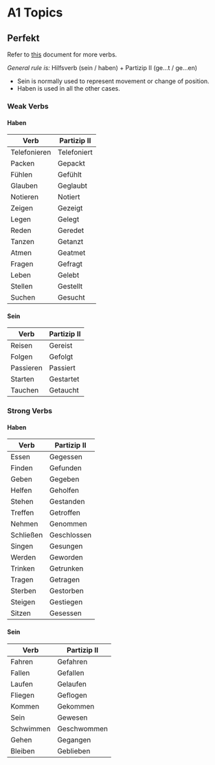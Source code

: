 # A1 Topics

## Perfekt

Refer to [this](https://www.nthuleen.com/teach/grammar/verbchart.html) document for more verbs.

*General rule is:* Hilfsverb (sein / haben) + Partizip II (ge...t / ge...en)

- Sein is normally used to represent movement or change of position.
- Haben is used in all the other cases.

### Weak Verbs

#### Haben

| Verb        | Partizip II  |
|-------------|--------------|
| Telefonieren| Telefoniert  |
| Packen      | Gepackt      |
| Fühlen      | Gefühlt      |
| Glauben     | Geglaubt     |
| Notieren    | Notiert      |
| Zeigen      | Gezeigt      |
| Legen       | Gelegt       |
| Reden       | Geredet      |
| Tanzen      | Getanzt      |
| Atmen       | Geatmet      |
| Fragen      | Gefragt      |
| Leben       | Gelebt       |
| Stellen     | Gestellt     |
| Suchen      | Gesucht      |

#### Sein

| Verb        | Partizip II  |
|-------------|--------------|
| Reisen      | Gereist      |
| Folgen      | Gefolgt      |
| Passieren   | Passiert     |
| Starten     | Gestartet    |
| Tauchen     | Getaucht     |

### Strong Verbs

#### Haben

| Verb        | Partizip II  |
|-------------|--------------|
| Essen       | Gegessen     |
| Finden      | Gefunden     |
| Geben       | Gegeben      |
| Helfen      | Geholfen     |
| Stehen      | Gestanden    |
| Treffen     | Getroffen    |
| Nehmen      | Genommen     |
| Schließen   | Geschlossen  |
| Singen      | Gesungen     |
| Werden      | Geworden     |
| Trinken     | Getrunken    |
| Tragen      | Getragen     |
| Sterben     | Gestorben    |
| Steigen     | Gestiegen    |
| Sitzen      | Gesessen     |

#### Sein

| Verb        | Partizip II  |
|-------------|--------------|
| Fahren      | Gefahren     |
| Fallen      | Gefallen     |
| Laufen      | Gelaufen     |
| Fliegen     | Geflogen     |
| Kommen      | Gekommen     |
| Sein        | Gewesen      |
| Schwimmen   | Geschwommen  |
| Gehen       | Gegangen     |
| Bleiben     | Geblieben    |
